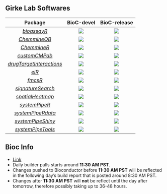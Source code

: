 ## Girke Lab Softwares

| Package | BioC-devel | BioC-release |
|:----------------:|:----------------:|:----------------:|
| [_bioassayR_](https://github.com/girke-lab/bioassayR) | [![](http://bioconductor.org/shields/build/devel/bioc/bioassayR.svg)](http://bioconductor.org/checkResults/devel/bioc-LATEST/bioassayR) |[![](http://bioconductor.org/shields/build/release/bioc/bioassayR.svg)](http://bioconductor.org/checkResults/release/bioc-LATEST/bioassayR) |
| [_ChemmineOB_](https://github.com/girke-lab/ChemmineOB) | [![](http://bioconductor.org/shields/build/devel/bioc/ChemmineOB.svg)](http://bioconductor.org/checkResults/devel/bioc-LATEST/ChemmineOB) |[![](http://bioconductor.org/shields/build/release/bioc/ChemmineOB.svg)](http://bioconductor.org/checkResults/release/bioc-LATEST/ChemmineOB) |
| [_ChemmineR_](https://github.com/girke-lab/ChemmineR) | [![](http://bioconductor.org/shields/build/devel/bioc/ChemmineR.svg)](http://bioconductor.org/checkResults/devel/bioc-LATEST/ChemmineR) |[![](http://bioconductor.org/shields/build/release/bioc/ChemmineR.svg)](http://bioconductor.org/checkResults/release/bioc-LATEST/ChemmineR) |
| [_customCMPdb_](https://github.com/yduan004/customCMPdb/) | [![](http://bioconductor.org/shields/build/devel/bioc/customCMPdb.svg)](http://bioconductor.org/checkResults/devel/bioc-LATEST/customCMPdb) |[![](http://bioconductor.org/shields/build/release/bioc/customCMPdb.svg)](http://bioconductor.org/checkResults/release/bioc-LATEST/customCMPdb) |
| [_drugTargetInteractions_](https://github.com/girke-lab/drugTargetInteractions) | [![](http://bioconductor.org/shields/build/devel/bioc/drugTargetInteractions.svg)](http://bioconductor.org/checkResults/devel/bioc-LATEST/drugTargetInteractions) |[![](http://bioconductor.org/shields/build/release/bioc/drugTargetInteractions.svg)](http://bioconductor.org/checkResults/release/bioc-LATEST/drugTargetInteractions) |
| [_eiR_](https://github.com/girke-lab/eiR) | [![](http://bioconductor.org/shields/build/devel/bioc/eiR.svg)](http://bioconductor.org/checkResults/devel/bioc-LATEST/eiR) |[![](http://bioconductor.org/shields/build/release/bioc/eiR.svg)](http://bioconductor.org/checkResults/release/bioc-LATEST/eiR) |
| [_fmcsR_](https://github.com/girke-lab/fmcsR) | [![](http://bioconductor.org/shields/build/devel/bioc/fmcsR.svg)](http://bioconductor.org/checkResults/devel/bioc-LATEST/fmcsR) |[![](http://bioconductor.org/shields/build/release/bioc/fmcsR.svg)](http://bioconductor.org/checkResults/release/bioc-LATEST/fmcsR) |
| [_signatureSearch_](https://github.com/yduan004/signatureSearch/) | [![](http://bioconductor.org/shields/build/devel/bioc/signatureSearch.svg)](http://bioconductor.org/checkResults/devel/bioc-LATEST/signatureSearch) |[![](http://bioconductor.org/shields/build/release/bioc/signatureSearch.svg)](http://bioconductor.org/checkResults/release/bioc-LATEST/signatureSearch) |
| [_spatialHeatmap_](https://github.com/jianhaizhang/spatialHeatmap) | [![](http://bioconductor.org/shields/build/devel/bioc/spatialHeatmap.svg)](http://bioconductor.org/checkResults/devel/bioc-LATEST/spatialHeatmap) |[![](http://bioconductor.org/shields/build/release/bioc/spatialHeatmap.svg)](http://bioconductor.org/checkResults/release/bioc-LATEST/spatialHeatmap) |
| [_systemPipeR_](https://github.com/tgirke/systemPipeR) | [![](http://bioconductor.org/shields/build/devel/bioc/systemPipeR.svg)](http://bioconductor.org/checkResults/devel/bioc-LATEST/systemPipeR) |[![](http://bioconductor.org/shields/build/release/bioc/systemPipeR.svg)](http://bioconductor.org/checkResults/release/bioc-LATEST/systemPipeR) |
| [_systemPipeRdata_](https://github.com/tgirke/systemPipeRdata) | [![](http://bioconductor.org/shields/build/devel/data-experiment/systemPipeRdata.svg)](http://bioconductor.org/checkResults/devel/data-experiment-LATEST/systemPipeRdata/) |[![](http://bioconductor.org/shields/build/release/data-experiment/systemPipeRdata.svg)](http://bioconductor.org/checkResults/release/data-experiment-LATEST/systemPipeRdata/) |
| [_systemPipeShiny_](https://github.com/systemPipeR/systemPipeShiny) | [![](http://bioconductor.org/shields/build/devel/bioc/systemPipeShiny.svg)](http://bioconductor.org/checkResults/devel/bioc-LATEST/systemPipeShiny) |[![](http://bioconductor.org/shields/build/release/bioc/systemPipeShiny.svg)](http://bioconductor.org/checkResults/release/bioc-LATEST/systemPipeShiny) |
| [_systemPipeTools_](https://github.com/systemPipeR/systemPipeTools) | [![](http://bioconductor.org/shields/build/devel/bioc/systemPipeTools.svg)](http://bioconductor.org/checkResults/devel/bioc-LATEST/systemPipeTools) |[![](http://bioconductor.org/shields/build/release/bioc/systemPipeTools.svg)](http://bioconductor.org/checkResults/release/bioc-LATEST/systemPipeTools) |

## Bioc Info
- [Link](https://bioconductor.org/developers/how-to/troubleshoot-build-report/)
- Daily builder pulls starts around **11:30 AM PST**.
- Changes pushed to Bioconductor before **11:30 AM PST** will be reflected in the following day’s build report that is posted around 8:30 AM PST.
- Changes after **11:30 AM PST** will **not** be reflect until the day after tomorrow, therefore possibly taking up to 36-48 hours.
